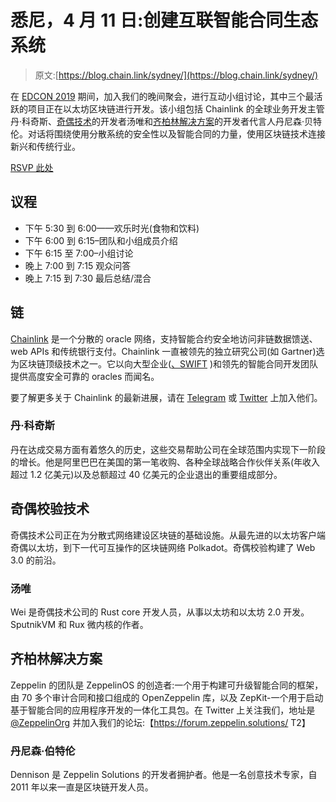 # 悉尼，4 月 11 日:创建互联智能合同生态系统

> 原文:[https://blog.chain.link/sydney/](https://blog.chain.link/sydney/)

在 [EDCON 2019](https://www.edcon.io/) 期间，加入我们的晚间聚会，进行互动小组讨论，其中三个最活跃的项目正在以太坊区块链进行开发。该小组包括 Chainlink 的全球业务开发主管丹·科奇斯、[奇偶技术](https://www.parity.io/)的开发者汤唯和[齐柏林解决方案](https://zeppelin.solutions/)的开发者代言人丹尼森·贝特伦。对话将围绕使用分散系统的安全性以及智能合同的力量，使用区块链技术连接新兴和传统行业。

[RSVP 此处](https://www.eventbrite.com/e/sydney-sync-creating-a-connected-smart-contract-ecosystem-tickets-59591249030)

## 议程

*   下午 5:30 到 6:00——欢乐时光(食物和饮料)
*   下午 6:00 到 6:15–团队和小组成员介绍
*   下午 6:15 至 7:00–小组讨论
*   晚上 7:00 到 7:15 观众问答
*   晚上 7:15 到 7:30 最后总结/混合

## **链**

[Chainlink](https://chain.link/) 是一个分散的 oracle 网络，支持智能合约安全地访问非链数据馈送、web APIs 和传统银行支付。Chainlink 一直被领先的独立研究公司(如 Gartner)选为区块链顶级技术之一。它以向大型企业([、SWIFT](https://create.smartcontract.com/sibos17) )和领先的智能合同开发团队提供高度安全可靠的 oracles 而闻名。

要了解更多关于 Chainlink 的最新进展，请在 [Telegram](https://t.me/chainlinkofficial) 或 [Twitter](https://twitter.com/chainlink) 上加入他们。

### 丹·科奇斯

丹在达成交易方面有着悠久的历史，这些交易帮助公司在全球范围内实现下一阶段的增长。他是阿里巴巴在美国的第一笔收购、各种全球战略合作伙伴关系(年收入超过 1.2 亿美元)以及总额超过 40 亿美元的企业退出的重要组成部分。

## 奇偶校验技术

奇偶技术公司正在为分散式网络建设区块链的基础设施。从最先进的以太坊客户端奇偶以太坊，到下一代可互操作的区块链网络 Polkadot。奇偶校验构建了 Web 3.0 的前沿。

### 汤唯

Wei 是奇偶技术公司的 Rust core 开发人员，从事以太坊和以太坊 2.0 开发。SputnikVM 和 Rux 微内核的作者。

## 齐柏林解决方案

Zeppelin 的团队是 ZeppelinOS 的创造者:一个用于构建可升级智能合同的框架，由 70 多个审计合同和接口组成的 OpenZeppelin 库，以及 ZepKit-一个用于启动基于智能合同的应用程序开发的一体化工具包。在 Twitter 上关注我们，地址是 [@ZeppelinOrg](https://www.twitter.com/zeppelinorg) 并加入我们的论坛:【https://forum.zeppelin.solutions/ T2】

### 丹尼森·伯特伦

Dennison 是 Zeppelin Solutions 的开发者拥护者。他是一名创意技术专家，自 2011 年以来一直是区块链开发人员。